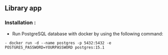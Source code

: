 ## Library app

### Installation : #

- Run PostgreSQL database with docker by using the following command:

```
- docker run -d --name postgres -p 5432:5432 -e POSTGRES_PASSWORD=YOURPASSWORD postgres:15.1
```